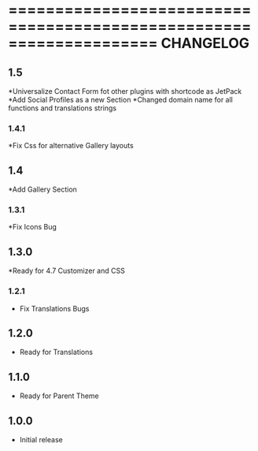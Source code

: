 ====================================================================
CHANGELOG
====================================================================

## 1.5
*Universalize Contact Form fot other plugins with shortcode as JetPack
*Add Social Profiles as a new Section
*Changed domain name for all functions and translations strings

### 1.4.1
*Fix Css for alternative Gallery layouts

## 1.4
*Add Gallery Section

### 1.3.1
*Fix Icons Bug

## 1.3.0
*Ready for 4.7 Customizer and CSS

### 1.2.1
* Fix Translations Bugs

## 1.2.0
* Ready for Translations

## 1.1.0
* Ready for Parent Theme

## 1.0.0
* Initial release
